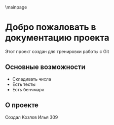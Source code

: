 \mainpage 
# Добро пожаловать в документацию проекта

Этот проект создан для тренировки работы с Git 

## Основные возможности
- Складивать числа
- Есть тесты
- Есть бенчмарк

## О проекте
Создал Козлов Илья 309

